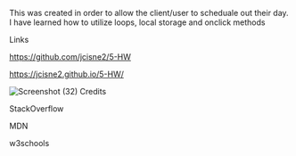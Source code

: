 This was created in order to allow the client/user to scheduale out their day. I have learned how to utilize loops, local storage and onclick methods

Links

https://github.com/jcisne2/5-HW

https://jcisne2.github.io/5-HW/

![Screenshot (32)](https://user-images.githubusercontent.com/108189023/183566186-a5818ce8-a231-44f4-b0b0-1716dc35663a.png)
Credits

StackOverflow

MDN

w3schools
